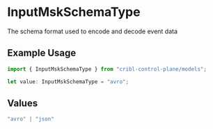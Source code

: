 # InputMskSchemaType

The schema format used to encode and decode event data

## Example Usage

```typescript
import { InputMskSchemaType } from "cribl-control-plane/models";

let value: InputMskSchemaType = "avro";
```

## Values

```typescript
"avro" | "json"
```